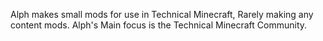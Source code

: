 
Alph makes small mods for use in Technical Minecraft, Rarely making any content mods.
Alph's Main focus is the Technical Minecraft Community.
